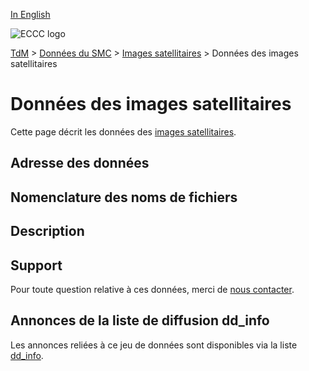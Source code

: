 [In English](readme_satellite-images-datamart_en.md)

![ECCC logo](../../docs/img_eccc-logo.png)

[TdM](../../docs/readme_fr.md) > [Données du SMC](../../docs/msc-data/readme_fr.md) > [Images satellitaires](readme_satellite-images_fr.md) > Données des images satellitaires

# Données des images satellitaires 

Cette page décrit les données des [images satellitaires](readme_satellite-images_fr.md).

## Adresse des données 


## Nomenclature des noms de fichiers 


## Description


## Support

Pour toute question relative à ces données, merci de [nous contacter](https://weather.gc.ca/mainmenu/contact_us_f.html).

## Annonces de la liste de diffusion dd_info 

Les annonces reliées à ce jeu de données sont disponibles via la liste [dd_info](https://comm.collab.science.gc.ca/mailman3/postorius/lists/dd_info/).


